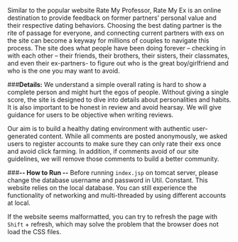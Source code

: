 Similar to the popular website Rate My Professor, Rate My Ex is an online destination to provide feedback on former partners’ personal value and their respective dating behaviors. Choosing the best dating partner is the rite of passage for everyone, and connecting current partners with exs on the site can become a keyway for millions of couples to navigate this process. The site does what people have been doing forever – checking in with each other – their friends, their brothers, their sisters, their classmates, and even their ex-partners- to figure out who is the great boy/girlfriend and who is the one you may want to avoid.

###**Details:**
We understand a simple overall rating is hard to show a complete person and might hurt the egos of people. Without giving a single score, the site is designed to dive into details about personalities and habits. It is also important to be honest in review and avoid hearsay. We will give guidance for users to be objective when writing reviews.

Our aim is to build a healthy dating environment with authentic user-generated content. While all comments are posted anonymously, we asked users to register accounts to make sure they can only rate their exs once and avoid click farming. In addition, if comments avoid of our site guidelines, we will remove those comments to build a better community.

###**-- How to Run --**
Before running `index.jsp` on tomcat server, please change the database username and password in Util. Constant. This website relies on the local database.
You can still experience the functionality of networking and multi-threaded by using different accounts at local.

If the website seems malformatted, you can try to refresh the page with `Shift` + refresh, which may solve the problem that the browser does not load the CSS files.
